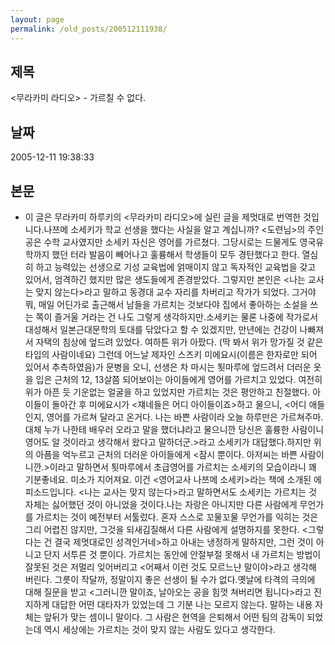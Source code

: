 ```yaml
---
layout: page
permalink: /old_posts/200512111938/
---
```


## 제목
<무라카미 라디오> - 가르칠 수 없다.

## 날짜
2005-12-11 19:38:33

## 본문
* 이 글은 무라카미 하루키의 <무라카미 라디오>에 실린 글을 제멋대로 번역한 것입니다.나쯔메 소세키가 학교 선생을 했다는 사실을 알고 계십니까? <도련님>의 주인공은 수학 교사였지만 소세키 자신은 영어를 가르쳤다. 그당시로는 드물게도 영국유학까지 했던 터라 발음이 빼어나고 훌륭해서 학생들이 모두 경탄했다고 한다. 열심히 하고 능력있는 선생으로 기성 교육법에 얽매이지 않고 독자적인 교육법을 갖고 있어서, 엄격하긴 했지만 많은 생도들에게 존경받았다. 그렇지만 본인은 <나는 교사는 맞지 않는다>라고 말하고 동경대 교수 자리를 차버리고 작가가 되었다. 그거야 뭐, 매일 어딘가로 출근해서 남들을 가르치는 것보다야 집에서 좋아하는 소설을 쓰는 쪽이 즐거울 거라는 건 나도 그렇게 생각하지만.소세키는 물론 나중에 작가로서 대성해서 일본근대문학의 토대를 닦았다고 할 수 있겠지만, 만년에는 건강이 나빠져서 자택의 침상에 엎드려 있었다. 여하튼 위가 아팠다. (딱 봐서 위가 망가질 것 같은 타입의 사람이네요) 그런데 어느날 제자인 스즈키 미에요시(이름은 한자로만 되어 있어서 추측하였음)가 문병을 오니, 선생은 차 마시는 툇마루에 엎드려서 더러운 옷을 입은 근처의 12, 13살쯤 되어보이는 아이들에게 영어를 가르치고 있었다. 여전히 위가 아픈 듯 기운없는 얼굴을 하고 있었지만 가르치는 것은 평안하고 친절했다. 아이들이 돌아간 후 미에요시가 <쟤네들은 어디 아이들이죠>하고 물으니, <어디 애들인지, 영어를 가르쳐 달라고 온거다. 나는 바쁜 사람이라 오늘 하루만은 가르쳐주마. 대체 누가 나한테 배우러 오라고 말을 했더냐라고 물으니깐 당신은 훌륭한 사람이니 영어도 알 것이라고 생각해서 왔다고 말하더군.>라고 소세키가 대답했다.하지만 위의 아픔을 억누르고 근처의 더러운 아이들에게 <잠시 뿐이다. 아저씨는 바쁜 사람이니깐.>이라고 말하면서 툇마루에서 초급영어를 가르치는 소세키의 모습이라니 꽤 기분좋네요. 미소가 지어져요. 이건 <영어교사 나쯔메 소세키>라는 책에 소개된 에피소드입니다. <나는 교사는 맞지 않는다>라고 말하면서도 소세키는 가르치는 것 자체는 싫어했던 것이 아니었을 것이다.나는 자랑은 아니지만 다른 사람에게 무언가를 가르치는 것이 예전부터 서툴렀다. 혼자 스스로 꼬물꼬물 무언가를 익히는 것은 그리 어렵진 않지만, 그것을 되새김질해서 다른 사람에게 설명하지를 못한다. <그렇다는 건 결국 제멋대로인 성격인거네>하고 아내는 냉정하게 말하지만, 그런 것이 아니고 단지 서투른 것 뿐이다. 가르치는 동안에 안절부절 못해서 내 가르치는 방법이 잘못된 것은 저멀리 잊어버리고 <어째서 이런 것도 모르느냔 말이야>라고 생각해 버린다. 그릇이 작달까, 정말이지 좋은 선생이 될 수가 없다.옛날에 타격의 극의에 대해 질문을 받고 <그러니깐 말이죠, 날아오는 공을 힘껏 쳐버리면 됩니다>라고 진지하게 대답한 어떤 대타자가 있었는데 그 기분 나는 모르지 않는다. 말하는 내용 자체는 앞뒤가 맞는 셈이니 말이다. 그 사람은 현역을 은퇴해서 어떤 팀의 감독이 되었는데 역시 세상에는 가르치는 것이 맞지 않는 사람도 있다고 생각한다.